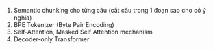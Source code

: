 1. Semantic chunking cho từng câu (cắt câu trong 1 đoạn sao cho có ý nghĩa)
2. BPE Tokenizer (Byte Pair Encoding)
3. Self-Attention, Masked Self Attention mechanism
4. Decoder-only Transformer